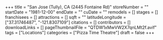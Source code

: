 +++
title = "San Jose (Tully), CA (2445 Fontaine Rd)"
storeNumber = ""
startDate = "1981-12-00"
endDate = ""
cuDate = ""
remodels = []
stages = []
franchisees = []
attractions = []
sqft = ""
latitudeLongitude = ["37.31746487", "-121.8307109"]
citations = []
contributors = []
downloadLinks = []
pageThumbnailFile = "QTDW1xMwVW2X7qnLMt2f.avif"
tags = ["Locations"]
categories = ["Pizza Time Theatre"]
draft = false
+++
